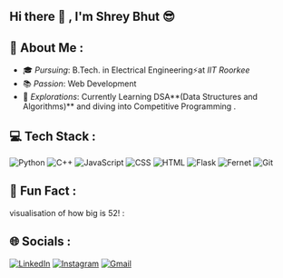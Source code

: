 ## Hi there 👋 , I'm Shrey Bhut 😎 

## 🚀 About Me :

- 🎓 *Pursuing*: B.Tech. in Electrical Engineering⚡at *IIT Roorkee*
- 📚 *Passion*: Web Development
- 🌌 *Explorations*: Currently Learning DSA**(Data Structures and Algorithms)** and diving into Competitive Programming .

## 💻 Tech Stack : 

![Python](https://img.shields.io/badge/Python-3776AB?style=for-the-badge&logo=python&logoColor=white)
![C++](https://img.shields.io/badge/C++-00599C?style=for-the-badge&logo=cplusplus&logoColor=white)
![JavaScript](https://img.shields.io/badge/JavaScript-F7DF1E?style=for-the-badge&logo=javascript&logoColor=black)
![CSS](https://img.shields.io/badge/CSS-1572B6?style=for-the-badge&logo=css3&logoColor=white)
![HTML](https://img.shields.io/badge/HTML-E34F26?style=for-the-badge&logo=html5&logoColor=white)
![Flask](https://img.shields.io/badge/Flask-000000?style=for-the-badge&logo=flask&logoColor=white)
![Fernet](https://img.shields.io/badge/Fernet-00C7B7?style=for-the-badge&logo=cryptography&logoColor=white)
![Git](https://img.shields.io/badge/Git-F05032?style=for-the-badge&logo=git&logoColor=white)

## 🤯 Fun Fact :

visualisation of how big is 52! : [](https://www.youtube.com/watch?v=0DSclqnnC2s)

## 🌐 Socials :

[![LinkedIn](https://img.shields.io/badge/LinkedIn-0077B5?style=for-the-badge&logo=linkedin&logoColor=white)](https://www.linkedin.com/in/shrey-bhut-415b3a302/)
[![Instagram](https://img.shields.io/badge/Instagram-E4405F?style=for-the-badge&logo=instagram&logoColor=white)](https://www.instagram.com/shreybhut_1011/)
[![Gmail](https://img.shields.io/badge/Gmail-D14836?style=for-the-badge&logo=gmail&logoColor=white)](mailto:shreypatel2005@gmail.com)







